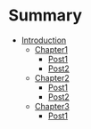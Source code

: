 # Summary

* [Introduction](README.md)
    * [Chapter1]()
      * [Post1](chapter1/post1.md)
      * [Post2](chapter1/post2.md)
    * [Chapter2]()
      * [Post1](chapter2/post1.md)
      * [Post2](chapter2/post2.md)
    * [Chapter3]()
      * [Post1](chapter3/post1.md)
